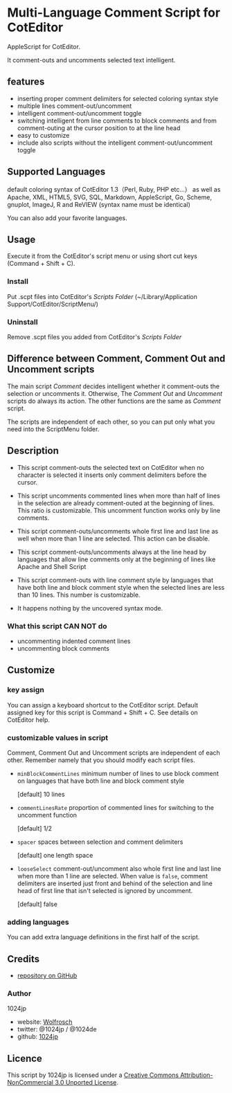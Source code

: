 
Multi-Language Comment Script for CotEditor
===========================================

AppleScript for CotEditor.

It comment-outs and uncomments selected text intelligent.


features
-------------
- inserting proper comment delimiters for selected coloring syntax style
- multiple lines comment-out/uncomment
- intelligent comment-out/uncomment toggle
- switching intelligent from line comments to block comments 
  and from comment-outing at the cursor position to at the line head
- easy to customize
- include also scripts without the intelligent comment-out/uncomment toggle 


Supported Languages
-------------

default coloring syntax of CotEditor 1.3（Perl, Ruby, PHP etc...）
as well as Apache, XML, HTML5, SVG, SQL,  Markdown, AppleScript, Go, Scheme, gnuplot, ImageJ, R and ReVIEW
(syntax name must be identical)

You can also add your favorite languages.



Usage
-------------
Execute it from the CotEditor's script menu or using short cut keys (Command + Shift + C).

### Install
Put .scpt files into CotEditor's *Scripts Folder* (~/Library/Application Support/CotEditor/ScriptMenu/)

### Uninstall
Remove .scpt files you added from CotEditor's *Scripts Folder* 



Difference between Comment, Comment Out and Uncomment scripts
-------------
The main script _Comment_ decides intelligent whether it comment-outs the selection or uncomments it.
Otherwise, The _Comment Out_ and _Uncomment_ scripts do always its action. The other functions are the same as _Comment_ script.

The scripts are independent of each other, so you can put only what you need into the ScriptMenu folder.


Description
-------------
- This script comment-outs the selected text on CotEditor
  when no character is selected it inserts only comment delimiters before the cursor.

- This script uncomments commented lines
  when more than half of lines in the selection are already comment-outed at the beginning of lines.
  This ratio is customizable.
  This uncomment function works only by line comments.

- This script comment-outs/uncomments whole first line and last line as well
  when more than 1 line are selected.
  This action can be disable.

- This script comment-outs/uncomments always at the line head 
  by languages that allow line comments only at the beginning of lines like Apache and Shell Script

- This script comment-outs with line comment style 
  by languages that have both line and block comment style
  when the selected lines are less than 10 lines.
  This number is customizable.

- It happens nothing by the uncovered syntax mode.

### What this script CAN NOT do
- uncommenting indented comment lines
- uncommenting block comments


Customize
-------------
### key assign
You can assign a keyboard shortcut to the CotEditor script.
Default assigned key for this script is Command + Shift + C.
See details on CotEditor help.

### customizable values in script
Comment, Comment Out and Uncomment scripts are independent of each other. 
Remember namely that you should modify each script files.

- `minBlockCommentLines`
	minimum number of lines to use block comment on languages that have both line and block comment style
	
	[default] 10 lines
	
- `commentLinesRate`
	proportion of commented lines for switching to the uncomment function
	
	[default] 1/2

- `spacer`
	spaces between selection and comment delimiters
	
	[default] one length space

- `looseSelect`
	comment-out/uncomment also whole first line and last line when more than 1 line are selected.
	When value is `false`, comment delimiters are inserted just front and behind of the selection 
	and line head of first line that isn't selected is ignored by uncomment.
	
	[default] false

### adding languages
You can add extra language definitions in the first half of the script.


Credits
-------------
- [repository on GitHub](https://github.com/1024jp/CommentScript-for-CotEditor)

### Author
1024jp

- website: [Wolfrosch](http://wolfrosch.com/)
- twitter: @1024jp / @1024de
- github: [1024jp](https://github.com/1024jp)

Licence
-------------
This script by 1024jp is licensed under a [Creative Commons Attribution-NonCommercial 3.0 Unported License](http://creativecommons.org/licenses/by-nc/3.0/).

